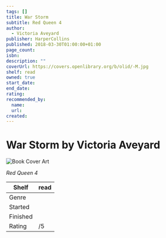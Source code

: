 ```yaml
---
tags: []
title: War Storm
subtitle: Red Queen 4
author:
  - Victoria Aveyard
publisher: HarperCollins
published: 2018-03-30T01:00:00+01:00
page_count:
isbn:
description: ""
coverUrl: https://covers.openlibrary.org/b/olid/-M.jpg
shelf: read
owned: true
start_date:
end_date:
rating:
recommended_by:
  name:
  url:
created:
---
```


# War Storm by Victoria Aveyard

![Book Cover Art](https://covers.openlibrary.org/b/olid/-M.jpg)

_Red Queen 4_

| Shelf | read |
| --- | --- |
| Genre |  |
| Started |  |
| Finished |  |
| Rating | /5 |
